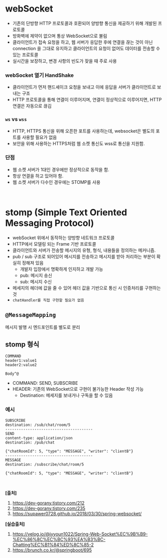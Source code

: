 # webSocket
* 기존의 단방향 HTTP 프로토콜과 호환되어 양방향 통신을 제공하기 위해 개발된 프로토콜
* 방화벽에 제약이 없으며 통상 WebSocket으로 불림
* 클라이언트가 접속 요청을 하고, 웹 서버가 응답한 후에 연결을 끊는 것이 아닌 connection 을 그대로 유지하고 클라이언트의 요청이 없어도 데이터를 전송할 수 있는 프로토콜
* 실시간을 보장하고, 변경 사항의 빈도가 잦을 때 주로 사용

### webSocket 열기 HandShake
* 클라이언트가 먼저 핸드셰이크 요청을 보내고 이에 응답을 서버가 클라이언트로 보내는 구조
* HTTP 프로토콜을 통해 연결이 이루어지며, 연결이 정상적으로 이루어지면, HTTP 연결은 자동으로 끊김

### `ws` vs `wss`
* HTTP, HTTPS 통신을 위해 오픈한 포트를 사용하는데, websocket은 별도의 포트를 사용할 필요가 없음
* 보안을 위해 사용하는 HTTPS처럼 웹 소켓 통신도 wss로 통신을 지원함.


### 단점
* 웹 소켓 서버가 1대인 경우에만 정상적으로 동작을 함.
* 항상 연결을 하고 있어야 함. 
* 웹 소켓 서버가 다수인 경우에는 STOMP를 사용

<br> 

# stomp (Simple Text Oriented Messaging Protocol)
* webSocket 위에서 동작하는 양방향 네트워크 프로토콜
* HTTP에서 모델링 되는 Frame 기반 프로토콜
* 클라이언트와 서버가 전송할 메시지의 유형, 형식, 내용들을 정의하는 메커니즘.
* pub / sub 구조로 되어있어 메시지를 전송하고 메시지를 받아 처리하는 부분이 확실히 정해져 있음
  * 개발자 입장에서 명확하게 인지하고 개발 가능
  * pub: 메시지 송신
  * sub: 메시지 수신
* 메세지의 헤더에 값을 줄 수 있어 헤더 값을 기반으로 통신 시 인증처리를 구현하는 것
* `chatHandler를 직접 구현할 필요가 없음`

## `@MessageMapping`
메시지 발행 시 엔드포인트를 별도로 분리

## stomp 형식
```text
COMMAND
header1:value1
header2:value2

Body^@
```
* COMMAND: SEND, SUBSCRIBE
* HEADER: 기존의 WebSocket으로 구현이 불가능한 Header 작성 가능
  * Destination: 메세지를 보내거나 구독을 할 수 있음

### 예시
```text
SUBSCRIBE
destination: /sub/chat/room/5
---------------------------------------
SEND
content-type: application/json
destination: /pub/chat

{"chatRoomId": 5, "type": "MESSAGE", "writer": "clientB"}
---------------------------------------
MESSAGE
destination: /subscribe/chat/room/5

{"chatRoomId": 5, "type": "MESSAGE", "writer": "clientB"}
```

<br> 

**[출처]**
1. https://dev-gorany.tistory.com/212
2. https://dev-gorany.tistory.com/235
3. https://supawer0728.github.io/2018/03/30/spring-websocket/


**[실습출처]**
1. https://velog.io/@jyyoun1022/Spring-Web-Socket%EC%9B%B9-%EC%86%8C%EC%BC%93%EA%B3%BC-Chatting%EC%B1%84%ED%8C%85-2
2. https://brunch.co.kr/@springboot/695